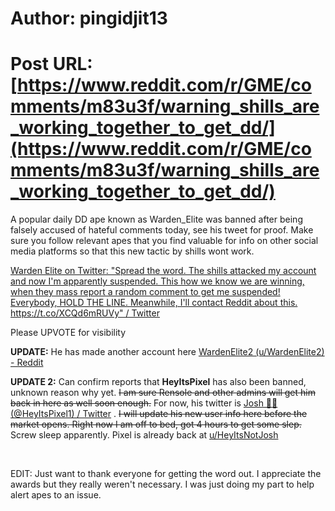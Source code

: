 # Author: pingidjit13
# Post URL: [https://www.reddit.com/r/GME/comments/m83u3f/warning_shills_are_working_together_to_get_dd/](https://www.reddit.com/r/GME/comments/m83u3f/warning_shills_are_working_together_to_get_dd/)


A popular daily DD ape known as Warden\_Elite was banned after being falsely accused of hateful comments today, see his tweet for proof. Make sure you follow relevant apes that you find valuable for info on other social media platforms so that this new tactic by shills wont work.

[Warden Elite on Twitter: "Spread the word. The shills attacked my account and now I'm apparently suspended. This how we know we are winning, when they mass report a random comment to get me suspended! Everybody, HOLD THE LINE. Meanwhile, I'll contact Reddit about this. https://t.co/XCQd6mRUVy" / Twitter](https://twitter.com/elite_warden/status/1372683282937225216)

Please UPVOTE for visibility

**UPDATE:** He has made another account here [WardenElite2 (u/WardenElite2) - Reddit](https://www.reddit.com/user/WardenElite2)

**UPDATE 2:** Can confirm reports that **HeyItsPixel** has also been banned, unknown reason why yet. ~~I am sure Rensole and other admins will get him back in here as well soon enough.~~ For now, his twitter is  [Josh 💎🤲 (@HeyItsPixel1) / Twitter](https://twitter.com/HeyItsPixel1) . ~~I will update his new user info here before the market opens. Right now I am off to bed, got 4 hours to get some slep.~~  Screw sleep apparently. Pixel is already back at  [u/HeyItsNotJosh](https://www.reddit.com/u/HeyItsNotJosh) 

&#x200B;

EDIT: Just want to thank everyone for getting the word out. I appreciate the awards but they really weren't necessary. I was just doing my part to help alert apes to an issue.